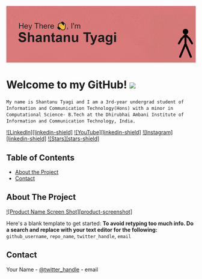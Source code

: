 [![Header](https://github.com/shantanutyagi67/shantanutyagi67/blob/main/head.gif)](https://www.youtube.com/channel/UCCZ_m9lTc2GrSINxnQxHxqA)

# Welcome to my GitHub! <img src="https://raw.githubusercontent.com/MartinHeinz/MartinHeinz/master/wave.gif" width="30px">
```My name is Shantanu Tyagi and I am a 3rd-year undergrad student of Information and Communication Technology(Hons) with a minor in Computational Science- B.Tech at the Dhirubhai Ambani Institute of Information and Communication Technology, India. ```
<!--
**shantanutyagi67/shantanutyagi67** is a ✨ _special_ ✨ repository because its `README.md` (this file) appears on your GitHub profile.
-->

<!-- PROJECT SHIELDS -->

[![LinkedIn][linkedin-shield]](https://www.linkedin.com/in/shantanu-tyagi-166322175/)
[![YouTube][linkedin-shield]](https://www.youtube.com/channel/UCCZ_m9lTc2GrSINxnQxHxqA)
[![Instagram][linkedin-shield]](https://www.instagram.com/geeksa67/)
[![Stars][stars-shield]](https://github.com/shantanutyagi67?tab=stars)

<!-- TABLE OF CONTENTS -->
## Table of Contents

* [About the Project](#about-the-project)
* [Contact](#contact)

<!-- ABOUT THE PROJECT -->
## About The Project

[![Product Name Screen Shot][product-screenshot]](https://example.com)

Here's a blank template to get started:
**To avoid retyping too much info. Do a search and replace with your text editor for the following:**
`github_username`, `repo_name`, `twitter_handle`, `email`

<!-- CONTACT -->
## Contact

Your Name - [@twitter_handle](https://twitter.com/twitter_handle) - email

